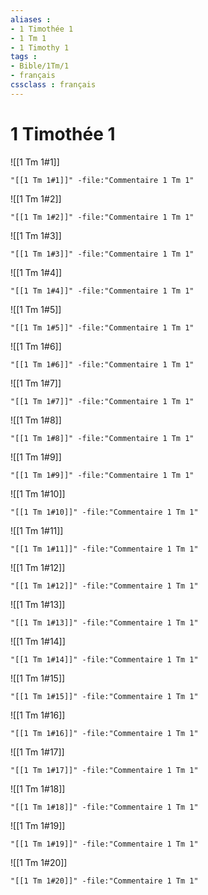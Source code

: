 ```yaml
---
aliases : 
- 1 Timothée 1
- 1 Tm 1
- 1 Timothy 1
tags : 
- Bible/1Tm/1
- français
cssclass : français
---
```


# 1 Timothée 1

![[1 Tm 1#1]]

```query
"[[1 Tm 1#1]]" -file:"Commentaire 1 Tm 1"
```

![[1 Tm 1#2]]

```query
"[[1 Tm 1#2]]" -file:"Commentaire 1 Tm 1"
```

![[1 Tm 1#3]]

```query
"[[1 Tm 1#3]]" -file:"Commentaire 1 Tm 1"
```

![[1 Tm 1#4]]

```query
"[[1 Tm 1#4]]" -file:"Commentaire 1 Tm 1"
```

![[1 Tm 1#5]]

```query
"[[1 Tm 1#5]]" -file:"Commentaire 1 Tm 1"
```

![[1 Tm 1#6]]

```query
"[[1 Tm 1#6]]" -file:"Commentaire 1 Tm 1"
```

![[1 Tm 1#7]]

```query
"[[1 Tm 1#7]]" -file:"Commentaire 1 Tm 1"
```

![[1 Tm 1#8]]

```query
"[[1 Tm 1#8]]" -file:"Commentaire 1 Tm 1"
```

![[1 Tm 1#9]]

```query
"[[1 Tm 1#9]]" -file:"Commentaire 1 Tm 1"
```

![[1 Tm 1#10]]

```query
"[[1 Tm 1#10]]" -file:"Commentaire 1 Tm 1"
```

![[1 Tm 1#11]]

```query
"[[1 Tm 1#11]]" -file:"Commentaire 1 Tm 1"
```

![[1 Tm 1#12]]

```query
"[[1 Tm 1#12]]" -file:"Commentaire 1 Tm 1"
```

![[1 Tm 1#13]]

```query
"[[1 Tm 1#13]]" -file:"Commentaire 1 Tm 1"
```

![[1 Tm 1#14]]

```query
"[[1 Tm 1#14]]" -file:"Commentaire 1 Tm 1"
```

![[1 Tm 1#15]]

```query
"[[1 Tm 1#15]]" -file:"Commentaire 1 Tm 1"
```

![[1 Tm 1#16]]

```query
"[[1 Tm 1#16]]" -file:"Commentaire 1 Tm 1"
```

![[1 Tm 1#17]]

```query
"[[1 Tm 1#17]]" -file:"Commentaire 1 Tm 1"
```

![[1 Tm 1#18]]

```query
"[[1 Tm 1#18]]" -file:"Commentaire 1 Tm 1"
```

![[1 Tm 1#19]]

```query
"[[1 Tm 1#19]]" -file:"Commentaire 1 Tm 1"
```

![[1 Tm 1#20]]

```query
"[[1 Tm 1#20]]" -file:"Commentaire 1 Tm 1"
```

